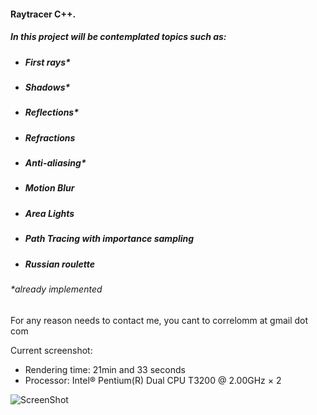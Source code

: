 #### Raytracer C++.

##### In this project will be contemplated topics such as:
- ##### First rays*
- ##### Shadows*
- ##### Reflections*
- ##### Refractions
- ##### Anti-aliasing*
- ##### Motion Blur
- ##### Area Lights
- ##### Path Tracing with importance sampling
- ##### Russian roulette

###### *already implemented

For any reason needs to contact me, you cant to correlomm at gmail dot com

Current screenshot:
- Rendering time: 21min and 33 seconds
- Processor: Intel® Pentium(R) Dual CPU T3200 @ 2.00GHz × 2

![ScreenShot](https://raw.github.com/mmcorrelo/RayTracer/dev/screenshot.bmp)

